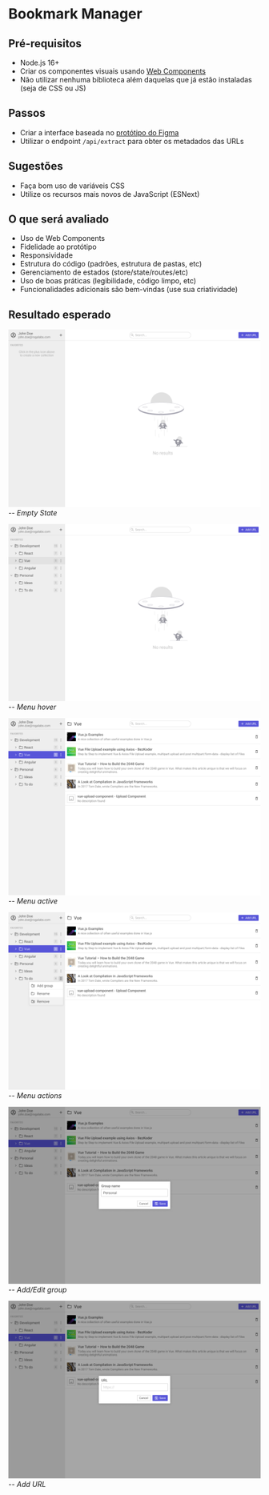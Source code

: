 # Bookmark Manager

## Pré-requisitos

- Node.js 16+
- Criar os componentes visuais usando [Web Components](https://developers.google.com/web/fundamentals/web-components/customelements)
- Não utilizar nenhuma biblioteca além daquelas que já estão instaladas (seja de CSS ou JS)

## Passos

- Criar a interface baseada no [protótipo do Figma](https://www.figma.com/file/fJ43ch89xzrAcCl5aN16JT/Bookmark-Manager)
- Utilizar o endpoint `/api/extract` para obter os metadados das URLs

## Sugestões

- Faça bom uso de variáveis CSS
- Utilize os recursos mais novos de JavaScript (ESNext)

## O que será avaliado

- Uso de Web Components
- Fidelidade ao protótipo
- Responsividade
- Estrutura do código (padrões, estrutura de pastas, etc)
- Gerenciamento de estados (store/state/routes/etc)
- Uso de boas práticas (legibilidade, código limpo, etc)
- Funcionalidades adicionais são bem-vindas (use sua criatividade)

## Resultado esperado

![Empty state](./docs/empty_state.png)
-- _Empty State_

![Menu hover](./docs/menu_hover.png)
-- _Menu hover_

![Menu active](./docs/menu_active.png)
-- _Menu active_

![Menu actions](./docs/menu_actions.png)
-- _Menu actions_

![Add/Edit group](./docs/add_edit_group.png)
-- _Add/Edit group_

![Add URL](./docs/add_url.png)
-- _Add URL_
